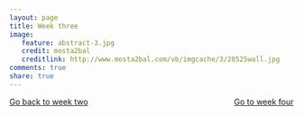 ```yaml
---
layout: page 
title: Week three 
image: 
   feature: abstract-3.jpg
   credit: mosta2bal
   creditlink: http://www.mosta2bal.com/vb/imgcache/3/28525wall.jpg
comments: true
share: true 
---
```










<div style="float: left"> 
<a href="{{ site.url }}/leisure-hospitality/project/week-2/" class="btn">Go back to week two</a>
</div>

<div style="float: right"> 
<a href="{{ site.url }}/leisure-hospitality/project/week-4/" class="btn">Go to week four</a>
</div>